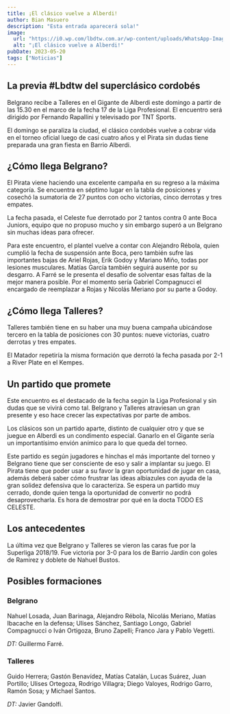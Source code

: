 ```yaml
---
title: ¡El clásico vuelve a Alberdi!
author: Bian Masuero
description: "Esta entrada aparecerá sola!"
image:
  url: "https://i0.wp.com/lbdtw.com.ar/wp-content/uploads/WhatsApp-Image-2023-05-20-at-12.49.30.jpeg?w=1023&ssl=1"
  alt: "¡El clásico vuelve a Alberdi!"
pubDate: 2023-05-20
tags: ["Noticias"]
---
```


## La previa #Lbdtw del superclásico cordobés

Belgrano recibe a Talleres en el Gigante de Alberdi este domingo a partir de las 15.30 en el marco de la fecha 17 de la Liga Profesional. El encuentro será dirigido por Fernando Rapallini y televisado por TNT Sports.

El domingo se paraliza la ciudad, el clásico cordobés vuelve a cobrar vida en el torneo oficial luego de casi cuatro años y el Pirata sin dudas tiene preparada una gran fiesta en Barrio Alberdi.

## ¿Cómo llega Belgrano?

El Pirata viene haciendo una excelente campaña en su regreso a la máxima categoría. Se encuentra en séptimo lugar en la tabla de posiciones y cosechó la sumatoria de 27 puntos con ocho victorias, cinco derrotas y tres empates.

La fecha pasada, el Celeste fue derrotado por 2 tantos contra 0 ante Boca Juniors, equipo que no propuso mucho y sin embargo superó a un Belgrano sin muchas ideas para ofrecer.

Para este encuentro, el plantel vuelve a contar con Alejandro Rébola, quien cumplió la fecha de suspensión ante Boca, pero también sufre las importantes bajas de Ariel Rojas, Erik Godoy y Mariano Miño, todas por lesiones musculares. Matías García también seguirá ausente por su desgarro. A Farré se le presenta el desafío de solventar esas faltas de la mejor manera posible. Por el momento sería Gabriel Compagnucci el encargado de reemplazar a Rojas y Nicolás Meriano por su parte a Godoy.

## ¿Cómo llega Talleres?

Talleres también tiene en su haber una muy buena campaña ubicándose tercero en la tabla de posiciones con 30 puntos: nueve victorias, cuatro derrotas y tres empates.

El Matador repetiría la misma formación que derrotó la fecha pasada por 2-1 a River Plate en el Kempes.

## Un partido que promete

Este encuentro es el destacado de la fecha según la Liga Profesional y sin dudas que se vivirá como tal. Belgrano y Talleres atraviesan un gran presente y eso hace crecer las expectativas por parte de ambos.

Los clásicos son un partido aparte, distinto de cualquier otro y que se juegue en Alberdi es un condimento especial. Ganarlo en el Gigante sería un importantísimo envión anímico para lo que queda del torneo.

Este partido es según jugadores e hinchas el más importante del torneo y Belgrano tiene que ser consciente de eso y salir a implantar su juego. El Pirata tiene que poder usar a su favor la gran oportunidad de jugar en casa, además deberá saber cómo frustrar las ideas albiazules con ayuda de la gran solidez defensiva que lo caracteriza. Se espera un partido muy cerrado, donde quien tenga la oportunidad de convertir no podrá desaprovecharla. Es hora de demostrar por qué en la docta TODO ES CELESTE.

## Los antecedentes

La última vez que Belgrano y Talleres se vieron las caras fue por la Superliga 2018/19. Fue victoria por 3-0 para los de Barrio Jardín con goles de Ramirez y doblete de Nahuel Bustos.

## Posibles formaciones

### Belgrano

Nahuel Losada, Juan Barinaga, Alejandro Rébola, Nicolás Meriano, Matías Ibacache en la defensa; Ulises Sánchez, Santiago Longo, Gabriel Compagnucci o Iván Ortigoza, Bruno Zapelli; Franco Jara y Pablo Vegetti.

*DT:* Guillermo Farré.

### Talleres

Guido Herrera; Gastón Benavídez, Matías Catalán, Lucas Suárez, Juan Portillo; Ulises Ortegoza, Rodrigo Villagra; Diego Valoyes, Rodrigo Garro, Ramón Sosa; y Michael Santos.

*DT:* Javier Gandolfi.
